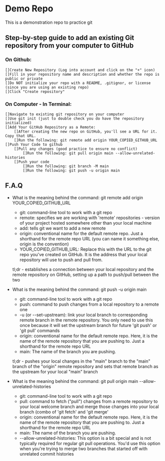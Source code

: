 # Demo Repo

This is a demonstration repo to practice git

## Step-by-step guide to add an existing Git repository from your computer to GitHub

### On Github:
    []Create New Repository (Log into account and click on the "+" icon)
    []Fill in your repository name and description and whether the repo is public or private
    []Do NOT initialize your repo with a README, .gitignor, or license (since you are using an existing repo)
    []Click "Create repository"


### On Computer - In Terminal:
    []Navigate to existing git repository on your computer
    []Use git init (just to double check you do have the repository initialized)
    []Add Your GitHub Repository as a Remote:
        []After creating the new repo on GitHub, you'll see a URL for it. Copy that URL.
        []Run the following: git remote add origin YOUR_COPIED_GITHUB_URL
    []Push Your Code to github
        []Pull any changes (good practice to ensure no conflict)
            []Run the following: git pull origin main --allow-unrelated-histories
        []Push your code
            []Run the following: git branch -M main
            []Run the following: git push -u origin main


## F.A.Q
* What is the meaning behind the command: git remote add origin YOUR_COPIED_GITHUB_URL
    * git: command-line tool to work with a git repo
    * remote: specifies we are working with 'remote' repositories - version of your project hosted somewhere other than your local machine
    * add: tells git we want to add a new remote
    * origin: conventional name for the default remote repo. Just a shorthand for the remote repo URL (you can name it something else, origin is the convention)
    * YOUR_COPIED_GITHUB_URL: Replace this with the URL to the git repo you've created on GitHub. It is the address that your local repository will use to push and pull from.

    tl;dr - establishes a connection between your local repository and the remote repository on GitHub, setting up a path to push/pull between the two

* What is the meaning behind the command: git push -u origin main
    * git: command-line tool to work with a git repo
    * push: command to push changes from a local repository to a remote one
    * -u (or --set-upstream): link your local branch to corresponding remote branch in the remote repository. You only need to use this once because it will set the upstream branch for future 'git push' or 'git pull' commands
    * origin: conventional name for the default remote repo. Here, it is the name of the remote repository that you are pushing to. Just a shorthand for the remote repo URL 
    * main: The name of the branch you are pushing. 

    tl;dr - pushes your local changes in the "main" branch to the "main" branch of the "origin" remote repository and sets that remote branch as the upstream for your local "main" branch

* What is the meaning behind the command: git pull origin main --allow-unrelated-histories
    * git: command-line tool to work with a git repo
    * pull: command to fetch ("pull") changes from a remote repository to your local welcome branch and merge those changes into your local branch (combo of 'git fetch' and 'git merge'
    * origin: conventional name for the default remote repo. Here, it is the name of the remote repository that you are pushing to. Just a shorthand for the remote repo URL
    * main: The name of the branch you are pushing.
    * --allow-unrelated-histories: This option is a bit special and is not typically required for regular git pull operations. You'd use this option when you're trying to merge two branches that started off with unrelated commit histories
